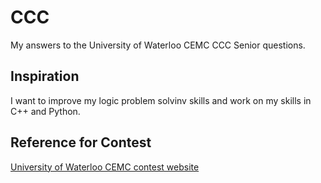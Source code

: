 # CCC

My answers to the University of Waterloo CEMC CCC Senior questions. 

## Inspiration

I want to improve my logic problem solvinv skills and work on my skills in C++ and Python.

## Reference for Contest

[University of Waterloo CEMC contest website](https://cemc.uwaterloo.ca/contests/computing.html)